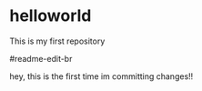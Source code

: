 # helloworld
This is my first repository

#readme-edit-br

hey, this is the first time im committing changes!!
